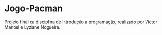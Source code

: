 # Jogo-Pacman
Projeto final da disciplina de Introdução a programação, realizado por Victor Manoel e Lyziane Nogueira.
